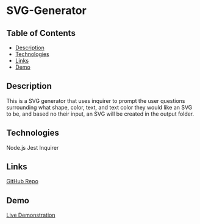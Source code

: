 # SVG-Generator

## Table of Contents
- [Description](#description)
- [Technologies](#technologies)
- [Links](#links)
- [Demo](#demo)

## Description
This is a SVG generator that uses inquirer to prompt the user questions surrounding what shape, color, text, and text color they would like an SVG to be, and based no their input, an SVG will be created in the output folder.

## Technologies
Node.js
Jest
Inquirer

## Links
[GitHub Repo](https://github.com/jcha25/SVG-Generator)

## Demo
[Live Demonstration](https://drive.google.com/file/d/1BpbLvyZdjCRj5t8xDdNPM38IJt9cDUSg/view)